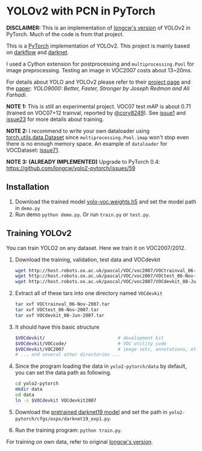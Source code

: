 # YOLOv2 with PCN in PyTorch

**DISCLAIMER:**
This is an implementation of [longcw's version](https://github.com/longcw/yolo2-pytorch)
of YOLOv2 in PyTorch. Much of the code is from that project.

This is a [PyTorch](https://github.com/pytorch/pytorch)
implementation of YOLOv2.
This project is mainly based on [darkflow](https://github.com/thtrieu/darkflow)
and [darknet](https://github.com/pjreddie/darknet).

I used a Cython extension for postprocessing and 
`multiprocessing.Pool` for image preprocessing.
Testing an image in VOC2007 costs about 13~20ms.

For details about YOLO and YOLOv2 please refer to their [project page](https://pjreddie.com/darknet/yolo/) 
and the [paper](https://arxiv.org/abs/1612.08242):
*YOLO9000: Better, Faster, Stronger by Joseph Redmon and Ali Farhadi*.

**NOTE 1:**
This is still an experimental project.
VOC07 test mAP is about 0.71 (trained on VOC07+12 trainval,
reported by [@cory8249](https://github.com/longcw/yolo2-pytorch/issues/23)).
See [issue1](https://github.com/longcw/yolo2-pytorch/issues/1) 
and [issue23](https://github.com/longcw/yolo2-pytorch/issues/23)
for more details about training.

**NOTE 2:**
I recommend to write your own dataloader using [torch.utils.data.Dataset](http://pytorch.org/docs/data.html)
since `multiprocessing.Pool.imap` won't stop even there is no enough memory space. 
An example of `dataloader` for VOCDataset: [issue71](https://github.com/longcw/yolo2-pytorch/issues/71).

**NOTE 3: (ALREADY IMPLEMENTED)**
Upgrade to PyTorch 0.4: https://github.com/longcw/yolo2-pytorch/issues/59



## Installation

1. Download the trained model [yolo-voc.weights.h5](https://drive.google.com/open?id=0B4pXCfnYmG1WUUdtRHNnLWdaMEU) 
and set the model path in `demo.py`
2. Run demo `python demo.py`. Or run `train.py` or `test.py`.

## Training YOLOv2
You can train YOLO2 on any dataset. Here we train it on VOC2007/2012.

1. Download the training, validation, test data and VOCdevkit

    ```bash
    wget http://host.robots.ox.ac.uk/pascal/VOC/voc2007/VOCtrainval_06-Nov-2007.tar
    wget http://host.robots.ox.ac.uk/pascal/VOC/voc2007/VOCtest_06-Nov-2007.tar
    wget http://host.robots.ox.ac.uk/pascal/VOC/voc2007/VOCdevkit_08-Jun-2007.tar
    ```

2. Extract all of these tars into one directory named `VOCdevkit`

    ```bash
    tar xvf VOCtrainval_06-Nov-2007.tar
    tar xvf VOCtest_06-Nov-2007.tar
    tar xvf VOCdevkit_08-Jun-2007.tar
    ```

3. It should have this basic structure

    ```bash
    $VOCdevkit/                           # development kit
    $VOCdevkit/VOCcode/                   # VOC utility code
    $VOCdevkit/VOC2007                    # image sets, annotations, etc.
    # ... and several other directories ...
    ```
    
4. Since the program loading the data in `yolo2-pytorch/data` by default,
you can set the data path as following.
    ```bash
    cd yolo2-pytorch
    mkdir data
    cd data
    ln -s $VOCdevkit VOCdevkit2007
    ```
    
5. Download the [pretrained darknet19 model](https://drive.google.com/file/d/0B4pXCfnYmG1WRG52enNpcV80aDg/view?usp=sharing)
and set the path in `yolo2-pytorch/cfgs/exps/darknet19_exp1.py`.

6. Run the training program: `python train.py`.


For training on own data, refer to original [longcw's version](https://github.com/longcw/yolo2-pytorch).

